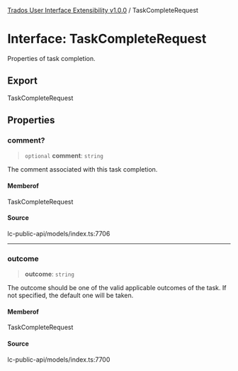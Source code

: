 [Trados User Interface Extensibility v1.0.0](../wiki/globals) / TaskCompleteRequest

# Interface: TaskCompleteRequest

Properties of task completion.

## Export

TaskCompleteRequest

## Properties

### comment?

> `optional` **comment**: `string`

The comment associated with this task completion.

#### Memberof

TaskCompleteRequest

#### Source

lc-public-api/models/index.ts:7706

***

### outcome

> **outcome**: `string`

The outcome should be one of the valid applicable outcomes of the task. If not specified, the default one will be taken.

#### Memberof

TaskCompleteRequest

#### Source

lc-public-api/models/index.ts:7700
